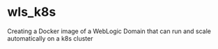 # wls_k8s
Creating a Docker image of a WebLogic Domain that can run and scale automatically on a k8s cluster
